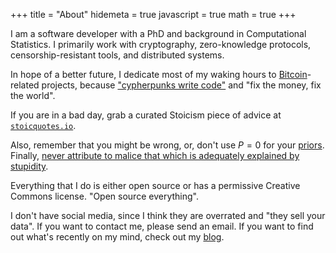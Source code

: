 +++
title = "About"
hidemeta = true
javascript = true
math = true
+++

I am a software developer with a PhD and background in
Computational Statistics.
I primarily work with cryptography,
zero-knowledge protocols,
censorship-resistant tools,
and distributed systems.

In hope of a better future,
I dedicate most of my waking hours
to [Bitcoin](https://bitcoin.org)-related projects,
because ["cypherpunks write code"](https://www.activism.net/cypherpunk/manifesto.html)
and "fix the money, fix the world".

If you are in a bad day, grab a curated Stoicism piece of advice at
[`stoicquotes.io`](https://stoicquotes.io).

Also, remember that you might be wrong,
or, don't use $P=0$ for your [priors](https://en.wikipedia.org/wiki/Cromwell%27s_rule).
Finally,
[never attribute to malice that which is adequately explained by stupidity](https://en.wikipedia.org/wiki/Hanlon%27s_razor).

Everything that I do is either open source
or has a permissive Creative Commons license.
"Open source everything".

I don't have social media, since I think they are overrated
and "they sell your data".
If you want to contact me, please send an email.
If you want to find out what's recently on my mind,
check out my [blog](https://storopoli.io/).
